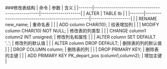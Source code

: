 ###修改表结构
|  命令 |                       参数                       |        含义        |
|-------|--------------------------------------------------|--------------------|
| ALTER | TABLE tb                                         |                    |
|-------|--------------------------------------------------|--------------------|
|       | RENAME new_name;                                 | 重命名表           |
|       | ADD column CHAR(10);                             | 给表增加列         |
|       | MODIFY column CHAR(10) NOT NULL;                 | 修改表的列类型     |
|       | CHANGE column1 column2 INT unsigned;             | 修改列名和属性     |
|       | ALTER column SET DEFAULT '..';                   | 修改列的默认值     |
|       | ALTER column DROP DEFAULT;                       | 删除表的列的默认值 |
|       | DROP COLUMN column;                              | 删除表的列         |
|       | DROP PRIMARY KEY;                                | 删除表的主键       |
|       | ADD PRIMARY KEY PK_depart_pos (column1,column2); | 增加主键           |